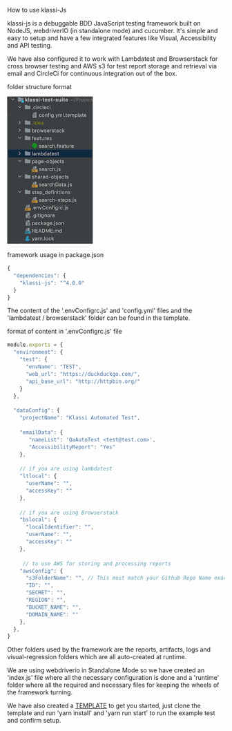 How to use klassi-Js

klassi-js is a debuggable BDD JavaScript testing framework built on NodeJS, webdriverIO (in standalone mode) and cucumber. It&#39;s simple and easy to setup and have a few integrated features like Visual, Accessibility and API testing.

We have also configured it to work with Lambdatest and Browserstack for cross browser testing and AWS s3 for test report storage and retrieval via email and CircleCi for continuous integration out of the box.

folder structure format

![folder structure](runtime/img/folder.png)

framework usage in package.json
```js
{
  "dependencies": {
    "klassi-js": "^4.0.0"
  } 
}   
```

The content of the &#39;.envConfigrc.js&#39; and &#39;config.yml&#39; files and the &#39;lambdatest / browserstack&#39; folder can be found in the template.

format of content in &#39;.envConfigrc.js&#39; file
```js
module.exports = {
  "environment": {
    "test": {
      "envName": "TEST",
      "web_url": "https://duckduckgo.com/",
      "api_base_url": "http://httpbin.org/"
    }
  },
  
  "dataConfig": {
    "projectName": "Klassi Automated Test",
    
    "emailData": {
       "nameList": 'QaAutoTest <test@test.com>',
       "AccessibilityReport": "Yes"
    },

    // if you are using lambdatest
    "ltlocal": {
      "userName": "",
      "accessKey": ""
    },
    
    // if you are using Browserstack
    "bslocal": {
      "localIdentifier": "",
      "userName": "",
      "accessKey": ""
    },
    
     // to use AWS for storing and processing reports
    "awsConfig": {
      "s3FolderName": "", // This must match your Github Repo Name exactly (minus the .git)
      "ID": "",
      "SECRET": "",
      "REGION": "",
      "BUCKET_NAME": "",
      "DOMAIN_NAME": ""
    },
  },
}
```

Other folders used by the framework are the reports, artifacts, logs and visual-regression folders which are all auto-created at runtime.

We are using webdriverio in Standalone Mode so we have created an &#39;index.js&#39; file where all the necessary configuration is done and a &#39;runtime&#39; folder where all the required and necessary files for keeping the wheels of the framework turning.

We have also created a [TEMPLATE](https://github.com/larryg01/klassi-test-suite) to get you started, just clone the template and run &#39;yarn install&#39; and &#39;yarn run start&#39; to run the example test and confirm setup.
